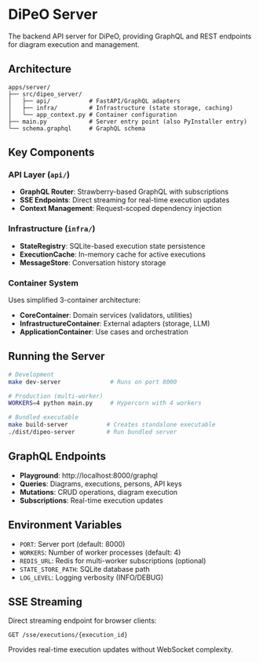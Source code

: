 # DiPeO Server

The backend API server for DiPeO, providing GraphQL and REST endpoints for diagram execution and management.

## Architecture

```
apps/server/
├── src/dipeo_server/
│   ├── api/           # FastAPI/GraphQL adapters
│   ├── infra/         # Infrastructure (state storage, caching)
│   └── app_context.py # Container configuration
├── main.py            # Server entry point (also PyInstaller entry)
└── schema.graphql     # GraphQL schema
```

## Key Components

### API Layer (`api/`)
- **GraphQL Router**: Strawberry-based GraphQL with subscriptions
- **SSE Endpoints**: Direct streaming for real-time execution updates
- **Context Management**: Request-scoped dependency injection

### Infrastructure (`infra/`)
- **StateRegistry**: SQLite-based execution state persistence
- **ExecutionCache**: In-memory cache for active executions
- **MessageStore**: Conversation history storage

### Container System
Uses simplified 3-container architecture:
- **CoreContainer**: Domain services (validators, utilities)
- **InfrastructureContainer**: External adapters (storage, LLM)
- **ApplicationContainer**: Use cases and orchestration

## Running the Server

```bash
# Development
make dev-server              # Runs on port 8000

# Production (multi-worker)
WORKERS=4 python main.py     # Hypercorn with 4 workers

# Bundled executable
make build-server           # Creates standalone executable
./dist/dipeo-server         # Run bundled server
```

## GraphQL Endpoints

- **Playground**: http://localhost:8000/graphql
- **Queries**: Diagrams, executions, persons, API keys
- **Mutations**: CRUD operations, diagram execution
- **Subscriptions**: Real-time execution updates

## Environment Variables

- `PORT`: Server port (default: 8000)
- `WORKERS`: Number of worker processes (default: 4)
- `REDIS_URL`: Redis for multi-worker subscriptions (optional)
- `STATE_STORE_PATH`: SQLite database path
- `LOG_LEVEL`: Logging verbosity (INFO/DEBUG)

## SSE Streaming

Direct streaming endpoint for browser clients:
```
GET /sse/executions/{execution_id}
```

Provides real-time execution updates without WebSocket complexity.

